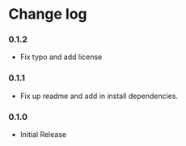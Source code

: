 # Change log

### 0.1.2
* Fix typo and add license

### 0.1.1
* Fix up readme and add in install dependencies.

### 0.1.0
* Initial Release

